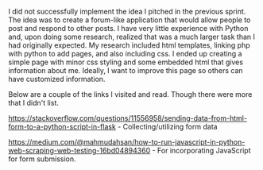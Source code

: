 I did not successfully implement the idea I pitched in the previous sprint.  The idea was to create a forum-like application that would allow people to post and respond to other posts.  I have very little experience with Python and, upon doing some research, realized that was a much larger task than I had originally expected.  My research included html templates, linking php with python to add pages, and also including css.  I ended up creating a simple page with minor css styling and some embedded html that gives information about me.  Ideally, I want to improve this page so others can have customized information.

Below are a couple of the links I visited and read.  Though there were more that I didn't list.

https://stackoverflow.com/questions/11556958/sending-data-from-html-form-to-a-python-script-in-flask - Collecting/utilizing form data

https://medium.com/@mahmudahsan/how-to-run-javascript-in-python-web-scraping-web-testing-16bd04894360 - For incorporating JavaScript for form submission.
